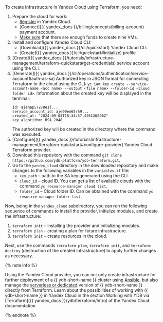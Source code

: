 To create infrastructure in Yandex Cloud using Terraform, you need:

1. Prepare the cloud for work:
     * [Register](https://console.cloud.yandex.ru/) in Yandex Cloud.
     * [Connect]({{ yandex_docs }}/billing/concepts/billing-account) payment account.
     * [Make sure](https://billing.yandex.cloud) that there are enough funds to create nine VMs.
1. Install and configure Yandex Cloud CLI:
     * [Download]({{ yandex_docs }}/cli/quickstart) Yandex Cloud CLI.
     * [Create]({{ yandex_docs }}/cli/quickstart#initialize) profile
1. [Create]({{ yandex_docs }}/tutorials/infrastructure-management/terraform-quickstart#get-credentials) service account using the CLI.
1. [Generate]({{ yandex_docs }}/cli/operations/authentication/service-account#auth-as-sa) Authorized key in JSON format for connecting Terraform to the cloud using the CLI: `yc iam key create --service-account-name <acc name> --output <file name> --folder-id <cloud folder id>`. Information about the created key will be displayed in the terminal:
     ```
    id: ajenap572v8e1l...
    service_account_id: aje90em65r69...
    created_at: "2024-09-03T15:34:57.495126296Z"
    key_algorithm: RSA_2048
    ```
    The authorized key will be created in the directory where the command was executed.
1. [Configure]({{ yandex_docs }}/tutorials/infrastructure-management/terraform-quickstart#configure-provider) Yandex Cloud Terraform provider.
1. Download this repository with the command `git clone https://github.com/ydb-platform/ydb-terraform.git`.
1. Go to the `yandex_cloud` directory in the downloaded repository and make changes to the following variables in the `variables.tf` file:
     * `key_path` – path to the SA key generated using the CLI.
     * `cloud_id` – cloud ID. You can get a list of available clouds with the command `yc resource-manager cloud list`.
     * `folder_id` – Cloud folder ID. Can be obtained with the command `yc resource-manager folder list`.

Now, being in the `yandex_cloud` subdirectory, you can run the following sequence of commands to install the provider, initialize modules, and create the infrastructure:

1. `terraform init` – installing the provider and initializing modules.
1. `terraform plan` – creating a plan for future infrastructure.
1. `terraform init` – create resources in the cloud.

Next, use the commands `terraform plan`, `terraform init`, and `terraform destroy` (destruction of the created infrastructure) to apply further changes as necessary.

{% note info %}

Using the Yandex Cloud provider, you can not only create infrastructure for further deployment of a {{ ydb-short-name }} cluster using [Ansible](../../initial-deployment.md), but also manage the [serverless or dedicated](https://cloud.yandex.ru/ru/services/ydb) version of {{ ydb-short-name }} directly from Terraform. Learn about the possibilities of working with {{ ydb-short-name }} in Yandex Cloud in the section Working with YDB via [Terraform]({{ yandex_docs }}/ydb/terraform/intro) of the Yandex Cloud documentation.

{% endnote %}